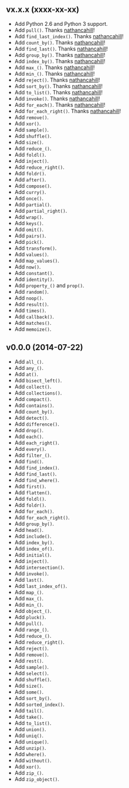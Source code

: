 ## vx.x.x (xxxx-xx-xx)

- Add Python 2.6 and Python 3 support.
- Add `pull()`. Thanks [nathancahill]!
- Add `find_last_index()`. Thanks [nathancahill]!
- Add `count_by()`. Thanks [nathancahill]!
- Add `find_last()`. Thanks [nathancahill]!
- Add `group_by()`. Thanks [nathancahill]!
- Add `index_by()`. Thanks [nathancahill]!
- Add `max_()`. Thanks [nathancahill]!
- Add `min_()`. Thanks [nathancahill]!
- Add `reject()`. Thanks [nathancahill]!
- Add `sort_by()`. Thanks [nathancahill]!
- Add `to_list()`. Thanks [nathancahill]!
- Add `invoke()`. Thanks [nathancahill]!
- Add `for_each()`. Thanks [nathancahill]!
- Add `for_each_right()`. Thanks [nathancahill]!
- Add `remove()`.
- Add `xor()`.
- Add `sample()`.
- Add `shuffle()`.
- Add `size()`.
- Add `reduce_()`.
- Add `foldl()`.
- Add `inject()`.
- Add `reduce_right()`.
- Add `foldr()`.
- Add `after()`.
- Add `compose()`.
- Add `curry()`.
- Add `once()`.
- Add `partial()`.
- Add `partial_right()`.
- Add `wrap()`.
- Add `keys()`.
- Add `omit()`.
- Add `pairs()`.
- Add `pick()`.
- Add `transform()`.
- Add `values()`.
- Add `map_values()`.
- Add `now()`.
- Add `constant()`.
- Add `identity()`.
- Add `property_()` and `prop()`.
- Add `random()`.
- Add `noop()`.
- Add `result()`.
- Add `times()`.
- Add `callback()`.
- Add `matches()`.
- Add `memoize()`.


## v0.0.0 (2014-07-22)

- Add `all_()`.
- Add `any_()`.
- Add `at()`.
- Add `bisect_left()`.
- Add `collect()`.
- Add `collections()`.
- Add `compact()`.
- Add `contains()`.
- Add `count_by()`.
- Add `detect()`.
- Add `difference()`.
- Add `drop()`.
- Add `each()`.
- Add `each_right()`.
- Add `every()`.
- Add `filter_()`.
- Add `find()`.
- Add `find_index()`.
- Add `find_last()`.
- Add `find_where()`.
- Add `first()`.
- Add `flatten()`.
- Add `foldl()`.
- Add `foldr()`.
- Add `for_each()`.
- Add `for_each_right()`.
- Add `group_by()`.
- Add `head()`.
- Add `include()`.
- Add `index_by()`.
- Add `index_of()`.
- Add `initial()`.
- Add `inject()`.
- Add `intersection()`.
- Add `invoke()`.
- Add `last()`.
- Add `last_index_of()`.
- Add `map_()`.
- Add `max_()`.
- Add `min_()`.
- Add `object_()`.
- Add `pluck()`.
- Add `pull()`.
- Add `range_()`.
- Add `reduce_()`.
- Add `reduce_right()`.
- Add `reject()`.
- Add `remove()`.
- Add `rest()`.
- Add `sample()`.
- Add `select()`.
- Add `shuffle()`.
- Add `size()`.
- Add `some()`.
- Add `sort_by()`.
- Add `sorted_index()`.
- Add `tail()`.
- Add `take()`.
- Add `to_list()`.
- Add `union()`.
- Add `uniq()`.
- Add `unique()`.
- Add `unzip()`.
- Add `where()`.
- Add `without()`.
- Add `xor()`.
- Add `zip_()`.
- Add `zip_object()`.


[nathancahill]: https://github.com/nathancahill
